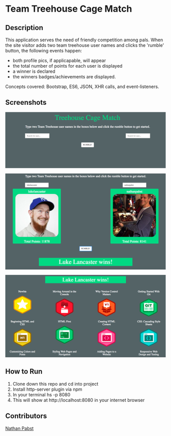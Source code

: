 # Team Treehouse Cage Match

## Description
This application serves the need of friendly competition among pals. When the site visitor adds two team treehouse user names and clicks the 'rumble' button, the following events happen:
- both profile pics, if applicapable, will appear
- the total number of points for each user is displayed
- a winner is declared 
- the winners badges/achievements are displayed. 

Concepts covered: Bootstrap, ES6, JSON, XHR calls, and event-listeners.

## Screenshots
![View on page load](https://raw.githubusercontent.com/nathanpabst/treehouse-cage-match/4e457ebcad74228bc4792f355faecd0aa3a56984/screenshots/Screen%20Shot%202018-04-28%20at%204.37.46%20PM.png)

![View when two treehouse user names are entered and rumble button is clicked](https://raw.githubusercontent.com/nathanpabst/treehouse-cage-match/4e457ebcad74228bc4792f355faecd0aa3a56984/screenshots/Screen%20Shot%202018-04-28%20at%204.38.43%20PM.png)

![View of awards panel](https://raw.githubusercontent.com/nathanpabst/treehouse-cage-match/4e457ebcad74228bc4792f355faecd0aa3a56984/screenshots/Screen%20Shot%202018-04-28%20at%204.39.11%20PM.png)

## How to Run
1. Clone down this repo and cd into project
1. Install http-server plugin via npm
1. In your terminal hs -p 8080
1. This will show at http://localhost:8080 in your internet browser

## Contributors
[Nathan Pabst](https://github.com/nathanpabst)
